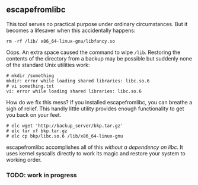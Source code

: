 ## escapefromlibc

This tool serves no practical purpose under ordinary circumstances. But it becomes a lifesaver when this accidentally happens:

    rm -rf /lib/ x86_64-linux-gnu/libfancy.so

Oops. An extra space caused the command to wipe `/lib`. Restoring the contents of the directory from a backup may be possible but suddenly none of the standard Unix utilities work:

    # mkdir /something
    mkdir: error while loading shared libraries: libc.so.6
    # vi something.txt
    vi: error while loading shared libraries: libc.so.6

How do we fix this mess? If you installed escapefromlibc, you can breathe a sigh of relief. This handly little utility provides enough functionality to get you back on your feet.

    # elc wget 'http://backup_server/bkp.tar.gz'
    # elc tar xf bkp.tar.gz
    # elc cp bkp/libc.so.6 /lib/x86_64-linux-gnu

escapefromlibc accomplishes all of this _without a dependency on libc_. It uses kernel syscalls directly to work its magic and restore your system to working order.

### TODO: work in progress
    
